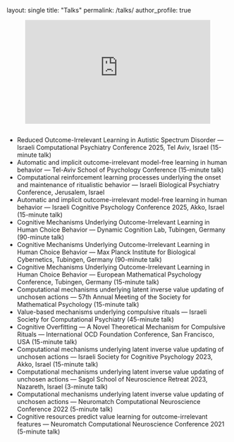 layout: single
title: "Talks"
permalink: /talks/
author_profile: true




<div style="width: 420px; height: 236px; margin: 0 auto 2em auto; display: flex; justify-content: center; align-items: center;">
  <iframe width="420" height="236" src="https://www.youtube.com/embed/KpP7cI8ttes" title="Chess, autism, and the hidden strengths of neurodiversity | Ido Ben-Artzi | TEDxTelAvivUniversity" style="border: 0;" allowfullscreen></iframe>
</div>

<ul>
  <li>Reduced Outcome-Irrelevant Learning in Autistic Spectrum Disorder — Israeli Computational Psychiatry Conference 2025, Tel Aviv, Israel (15-minute talk)</li>
  <li>Automatic and implicit outcome-irrelevant model-free learning in human behavior — Tel-Aviv School of Psychology Conference (15-minute talk)</li>
  <li>Computational reinforcement learning processes underlying the onset and maintenance of ritualistic behavior — Israeli Biological Psychiatry Conference, Jerusalem, Israel</li>
  <li>Automatic and implicit outcome-irrelevant model-free learning in human behavior — Israeli Cognitive Psychology Conference 2025, Akko, Israel (15-minute talk)</li>
  <li>Cognitive Mechanisms Underlying Outcome-Irrelevant Learning in Human Choice Behavior — Dynamic Cognition Lab, Tubingen, Germany (90-minute talk)</li>
  <li>Cognitive Mechanisms Underlying Outcome-Irrelevant Learning in Human Choice Behavior — Max Planck Institute for Biological Cybernetics, Tubingen, Germany (90-minute talk)</li>
  <li>Cognitive Mechanisms Underlying Outcome-Irrelevant Learning in Human Choice Behavior — European Mathematical Psychology Conference, Tubingen, Germany (15-minute talk)</li>
  <li>Computational mechanisms underlying latent inverse value updating of unchosen actions — 57th Annual Meeting of the Society for Mathematical Psychology (15-minute talk)</li>
  <li>Value-based mechanisms underlying compulsive rituals — Israeli Society for Computational Psychiatry (45-minute talk)</li>
  <li>Cognitive Overfitting — A Novel Theoretical Mechanism for Compulsive Rituals — International OCD Foundation Conference, San Francisco, USA (15-minute talk)</li>
  <li>Computational mechanisms underlying latent inverse value updating of unchosen actions — Israeli Society for Cognitive Psychology 2023, Akko, Israel (15-minute talk)</li>
  <li>Computational mechanisms underlying latent inverse value updating of unchosen actions — Sagol School of Neuroscience Retreat 2023, Nazareth, Israel (3-minute talk)</li>
  <li>Computational mechanisms underlying latent inverse value updating of unchosen actions — Neuromatch Computational Neuroscience Conference 2022 (5-minute talk)</li>
  <li>Cognitive resources predict value learning for outcome-irrelevant features — Neuromatch Computational Neuroscience Conference 2021 (5-minute talk)</li>
</ul>